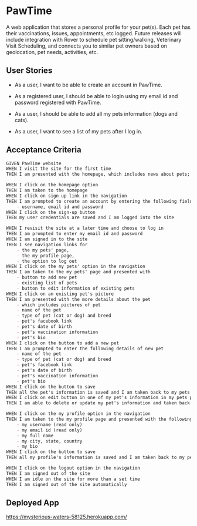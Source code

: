 # PawTime
A web application that stores a personal profile for your pet(s). Each pet has their vaccinations, issues, appointments, etc logged. Future releases will include integration with Rover to schedule pet sitting/walking, Veterinary Visit Scheduling, and connects you to similar pet owners based on geolocation, pet needs, activities, etc.

## User Stories
* As a user, I want to be able to create an account in PawTime.

* As a registered user, I should be able to login using my email id and password registered with PawTime.

* As a user, I should be able to add all my pets information (dogs and cats).

* As a user, I want to see a list of my pets after I log in.

## Acceptance Criteria

```md
GIVEN PawTime website
WHEN I visit the site for the first time
THEN I am presented with the homepage, which includes news about pets; navigation links for the homepage, a sign up page and the option to log in

WHEN I click on the homepage option
THEN I am taken to the homepage
WHEN I click on sign up link in the navigation
THEN I am prompted to create an account by entering the following fields
    - username, email id and password
WHEN I click on the sign-up button
THEN my user credentials are saved and I am logged into the site

WHEN I revisit the site at a later time and choose to log in
THEN I am prompted to enter my email id and password
WHEN I am signed in to the site
THEN I see navigation links for
    - the my pets' page,
    - the my profile page, 
    - the option to log out
WHEN I click on the my pets' option in the navigation
THEN I am taken to the my pets' page and presented with 
    - button to add new pet
    - existing list of pets
    - button to edit information of existing pets
WHEN I click on an existing pet's picture
THEN I am presented with the more details about the pet
    - which includes pictures of pet
    - name of the pet 
    - type of pet (cat or dog) and breed
    - pet's facebook link 
    - pet's date of birth
    - pet's vaccination information 
    - pet's bio
WHEN I click on the button to add a new pet
THEN I am prompted to enter the following details of new pet
    - name of the pet 
    - type of pet (cat or dog) and breed
    - pet's facebook link 
    - pet's date of birth
    - pet's vaccination information 
    - pet's bio
WHEN I click on the button to save 
THEN all the pet's information is saved and I am taken back to my pets page 
WHEN I click on edit button in one of my pet's information in my pets page 
THEN I am able to delete or update my pet's information and taken back to an updated my pet's page

WHEN I click on the my profile option in the navigation
THEN I am taken to the my profile page and presented with the following fields and option to edit some of the fields
    - my username (read only)
    - my email id (read only)
    - my full name
    - my city, state, country
    - my bio
WHEN I click on the button to save 
THEN all my profile's information is saved and I am taken back to my pet's page 

WHEN I click on the logout option in the navigation
THEN I am signed out of the site
WHEN I am idle on the site for more than a set time
THEN I am signed out of the site automatically 
```
## Deployed App
https://mysterious-waters-58125.herokuapp.com/
